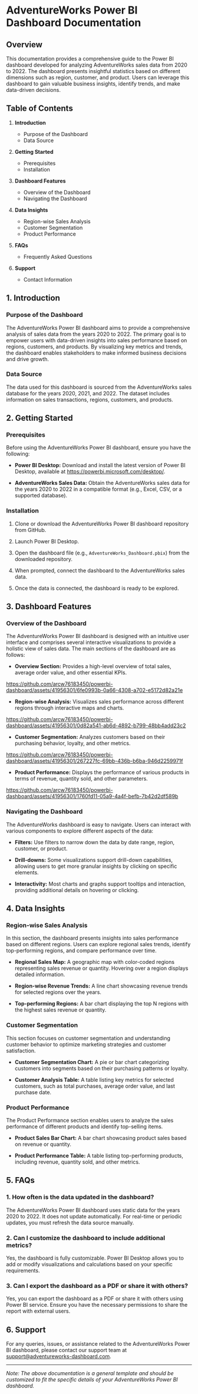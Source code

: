# AdventureWorks Power BI Dashboard Documentation

## Overview

This documentation provides a comprehensive guide to the Power BI dashboard developed for analyzing AdventureWorks sales data from 2020 to 2022. The dashboard presents insightful statistics based on different dimensions such as region, customer, and product. Users can leverage this dashboard to gain valuable business insights, identify trends, and make data-driven decisions.

## Table of Contents

1. **Introduction**
   - Purpose of the Dashboard
   - Data Source

2. **Getting Started**
   - Prerequisites
   - Installation

3. **Dashboard Features**
   - Overview of the Dashboard
   - Navigating the Dashboard

4. **Data Insights**
   - Region-wise Sales Analysis
   - Customer Segmentation
   - Product Performance

5. **FAQs**
   - Frequently Asked Questions

6. **Support**
   - Contact Information

## 1. Introduction

### Purpose of the Dashboard

The AdventureWorks Power BI dashboard aims to provide a comprehensive analysis of sales data from the years 2020 to 2022. The primary goal is to empower users with data-driven insights into sales performance based on regions, customers, and products. By visualizing key metrics and trends, the dashboard enables stakeholders to make informed business decisions and drive growth.

### Data Source

The data used for this dashboard is sourced from the AdventureWorks sales database for the years 2020, 2021, and 2022. The dataset includes information on sales transactions, regions, customers, and products.

## 2. Getting Started

### Prerequisites

Before using the AdventureWorks Power BI dashboard, ensure you have the following:

- **Power BI Desktop:** Download and install the latest version of Power BI Desktop, available at https://powerbi.microsoft.com/desktop/.

- **AdventureWorks Sales Data:** Obtain the AdventureWorks sales data for the years 2020 to 2022 in a compatible format (e.g., Excel, CSV, or a supported database).

### Installation

1. Clone or download the AdventureWorks Power BI dashboard repository from GitHub.

2. Launch Power BI Desktop.

3. Open the dashboard file (e.g., `AdventureWorks_Dashboard.pbix`) from the downloaded repository.

4. When prompted, connect the dashboard to the AdventureWorks sales data.

5. Once the data is connected, the dashboard is ready to be explored.

## 3. Dashboard Features

### Overview of the Dashboard

The AdventureWorks Power BI dashboard is designed with an intuitive user interface and comprises several interactive visualizations to provide a holistic view of sales data. The main sections of the dashboard are as follows:

- **Overview Section:** Provides a high-level overview of total sales, average order value, and other essential KPIs.

https://github.com/arcw76183450/powerbi-dashboard/assets/41956301/6fe0993b-0a66-4308-a702-e5172d82a21e

- **Region-wise Analysis:** Visualizes sales performance across different regions through interactive maps and charts.

https://github.com/arcw76183450/powerbi-dashboard/assets/41956301/0d82a541-ab6d-4892-b799-48bb4add23c2

- **Customer Segmentation:** Analyzes customers based on their purchasing behavior, loyalty, and other metrics.

https://github.com/arcw76183450/powerbi-dashboard/assets/41956301/267227fc-69bb-436b-b6ba-946d2259971f

- **Product Performance:** Displays the performance of various products in terms of revenue, quantity sold, and other parameters.

https://github.com/arcw76183450/powerbi-dashboard/assets/41956301/1760fd11-05a9-4a4f-befb-7b42d2df589b



### Navigating the Dashboard

The AdventureWorks dashboard is easy to navigate. Users can interact with various components to explore different aspects of the data:

- **Filters:** Use filters to narrow down the data by date range, region, customer, or product.

- **Drill-downs:** Some visualizations support drill-down capabilities, allowing users to get more granular insights by clicking on specific elements.

- **Interactivity:** Most charts and graphs support tooltips and interaction, providing additional details on hovering or clicking.

## 4. Data Insights

### Region-wise Sales Analysis

In this section, the dashboard presents insights into sales performance based on different regions. Users can explore regional sales trends, identify top-performing regions, and compare performance over time.

- **Regional Sales Map:** A geographic map with color-coded regions representing sales revenue or quantity. Hovering over a region displays detailed information.

- **Region-wise Revenue Trends:** A line chart showcasing revenue trends for selected regions over the years.

- **Top-performing Regions:** A bar chart displaying the top N regions with the highest sales revenue or quantity.

### Customer Segmentation

This section focuses on customer segmentation and understanding customer behavior to optimize marketing strategies and customer satisfaction.

- **Customer Segmentation Chart:** A pie or bar chart categorizing customers into segments based on their purchasing patterns or loyalty.

- **Customer Analysis Table:** A table listing key metrics for selected customers, such as total purchases, average order value, and last purchase date.

### Product Performance

The Product Performance section enables users to analyze the sales performance of different products and identify top-selling items.

- **Product Sales Bar Chart:** A bar chart showcasing product sales based on revenue or quantity.

- **Product Performance Table:** A table listing top-performing products, including revenue, quantity sold, and other metrics.

## 5. FAQs

### 1. How often is the data updated in the dashboard?

The AdventureWorks Power BI dashboard uses static data for the years 2020 to 2022. It does not update automatically. For real-time or periodic updates, you must refresh the data source manually.

### 2. Can I customize the dashboard to include additional metrics?

Yes, the dashboard is fully customizable. Power BI Desktop allows you to add or modify visualizations and calculations based on your specific requirements.

### 3. Can I export the dashboard as a PDF or share it with others?

Yes, you can export the dashboard as a PDF or share it with others using Power BI service. Ensure you have the necessary permissions to share the report with external users.

## 6. Support

For any queries, issues, or assistance related to the AdventureWorks Power BI dashboard, please contact our support team at support@adventureworks-dashboard.com.

---
*Note: The above documentation is a general template and should be customized to fit the specific details of your AdventureWorks Power BI dashboard.*
